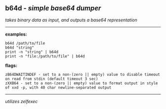 ‎
=

## b64d - *simple base64 dumper*

*takes binary data as input, and outputs a base64 representation*

--------------------------------------------------------------

**examples:** 

    b64d /path/to/file
    b64d "string"
    print -n "string" | b64d
    print -n "file:/path/to/file" | b64d


**flags:**

    zB64DWAITINDEF - set to a non-(zero || empty) value to disable timeout on read from stdin (default timeout 3 sec)
    zXXB64 - set to a non-(zero || empty) value to format output in style of xxd -p, with 40 char newline-separated output

---------------------------------------------------------------

*utilizes zelfexec*
